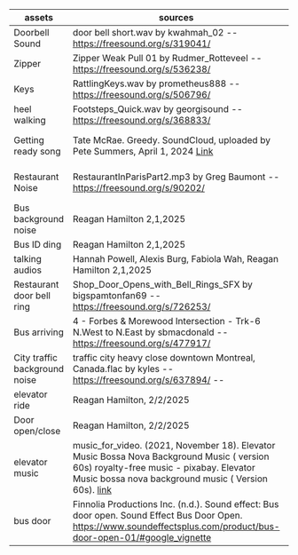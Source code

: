 | assets | sources | license |
| --- | --- | --- |
| Doorbell Sound | door bell short.wav by kwahmah_02 -- https://freesound.org/s/319041/ | Attribution 3.0 |
|Zipper | Zipper Weak Pull 01 by Rudmer_Rotteveel -- https://freesound.org/s/536238/ |  Creative Commons 0|
|Keys | RattlingKeys.wav by prometheus888 -- https://freesound.org/s/506796/ | Creative Commons 0 |
|heel walking | Footsteps_Quick.wav by georgisound -- https://freesound.org/s/368833/ |Creative Commons 0|
|Getting ready song|Tate McRae. Greedy. SoundCloud, uploaded by Pete Summers, April 1, 2024 [Link](https://soundcloud.com/petesummers/tate-mcrae-greedy-hrly-eternity-edit?si=03363b2231a744638b90944e6ef22fd7&utm_source=clipboard&utm_medium=text&utm_campaign=social_sharing) |creative commons license |
|Restaurant Noise | RestaurantInParisPart2.mp3 by Greg Baumont -- https://freesound.org/s/90202/ | Attribution NonCommercial 4.0 |
|Bus background noise | Reagan Hamilton 2,1,2025 |
|Bus ID ding | Reagan Hamilton 2,1,2025|
|talking audios|Hannah Powell, Alexis Burg, Fabiola Wah, Reagan Hamilton 2,1,2025|
|Restaurant door bell ring | Shop_Door_Opens_with_Bell_Rings_SFX by bigspamtonfan69 -- https://freesound.org/s/726253/| Creative Commons 0|
|Bus arriving | 4 - Forbes & Morewood Intersection - Trk-6 N.West to N.East by sbmacdonald -- https://freesound.org/s/477917/ | Attribution 3.0|
|City traffic background noise| traffic city heavy close downtown Montreal, Canada.flac by kyles -- https://freesound.org/s/637894/ -- | Creative Commons 0|
|elevator ride| Reagan Hamilton, 2/2/2025|
|Door open/close |Reagan Hamilton, 2/2/2025|
|elevator music | music_for_video. (2021, November 18). Elevator Music Bossa Nova Background Music ( version 60s) royalty-free music - pixabay. Elevator Music bossa nova background music ( Version 60s). [link](https://pixabay.com/music/elevator-music-elevator-music-bossa-nova-background-music-version-60s-10900/) |royalty free license for personal projects only| 
| bus door | Finnolia Productions Inc. (n.d.). Sound effect: Bus door open. Sound Effect Bus Door Open. https://www.soundeffectsplus.com/product/bus-door-open-01/#google_vignette | royalty free license for personal projects only| 
